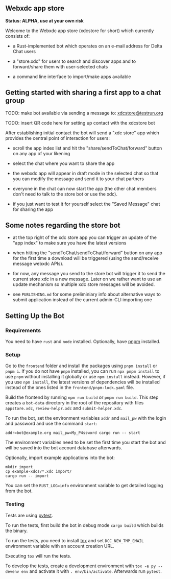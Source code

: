 ## Webxdc app store 

**Status: ALPHA, use at your own risk**

Welcome to the Webxdc app store (xdcstore for short) which currently consists of: 

- a Rust-implemented bot which operates on an e-mail address for Delta Chat users 

- a "store.xdc" for users to search and discover apps and to
  forward/share them with user-selected chats 

- a command line interface to import/make apps available 


## Getting started with sharing a first app to a chat group 

TODO: make bot available via sending a message to: xdcstore@testrun.org 

TODO: insert QR code here for setting up contact with the xdcstore bot

After establishing initial contact the bot will send a "xdc store" app which provides
the central point of interaction for users: 

- scroll the app index list and hit the "share/sendToChat/forward" button on any app 
  of your likening 

- select the chat where you want to share the app 

- the webxdc app will appear in draft mode in the selected chat so that
  you can modify the message and send it to your chat partners 

- everyone in the chat can now start the app (the other chat members don't
  need to talk to the store bot or use the xdc). 

- if you just want to test it for yourself select the "Saved Message"
  chat for sharing the app 

## Some notes regarding the store bot 

- at the top right of the xdc store app you can trigger an update of the "app index" 
  to make sure you have the latest versions 

- when hitting the "sendToChat/sendToChat/forward" button on any app for
  the first time a download will be triggered (using the send/receive message webxdc APIs). 

- for now, any message you send to the store bot will trigger it to send 
  the current store xdc in a new message. Later on we rather want to use 
  an update mechanism so multiple xdc store messages will be avoided. 

- see `PUBLISHING.md` for some preliminiary info about alternative ways
  to submit application instead of the current admin-CLI importing one 

## Setting Up the Bot

### Requirements

You need to have `rust` and `node` installed.
Optionally, have [pnpm](https://pnpm.io/) installed.

### Setup

Go to the `frontend` folder and install the packages using `pnpm install` or `pnpm i`.
If you do not have `pnpm` installed, you can run `npx pnpm install` to use `pnpm` 
without installing it globally or use `npm install` instead.
However, if you use `npm install`, the latest versions of dependencies will be installed
instead of the ones listed in the `frontend/pnpm-lock.yaml` file.

Build the frontend by running `npm run build` or `pnpm run build`.
This step creates a `bot-data` directory in the root of the repository
with files `appstore.xdc`, `review-helpr.xdc` and `submit-helper.xdc`.

To run the bot, set the environment variables
`addr` and `mail_pw` with the login and password
and use the command `start`:
```
addr=bot@example.org mail_pw=My_P4ssword cargo run -- start
```
The environment variables need to be set the first time you start the bot
and will be saved into the bot account database afterwards.

Optionally, import example applications into the bot:
```
mkdir import
cp example-xdcs/*.xdc import/
cargo run -- import
```

You can set the `RUST_LOG=info` environment variable to get detailed logging from the bot.

### Testing

Tests are using [pytest](https://pytest.org/).

To run the tests, first build the bot in debug mode `cargo build` which builds the binary.

To run the tests, you need to install [tox](https://tox.wiki/)
and set `DCC_NEW_TMP_EMAIL` environment variable with an account creation URL.

Executing `tox` will run the tests.

To develop the tests, create a development environment with `tox -e py --devenv env`
and activate it with `. env/bin/activate`. Afterwards run `pytest`.

